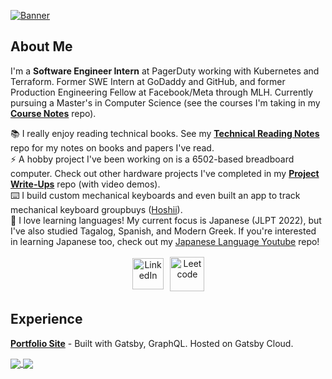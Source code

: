 <a href="https://ciaraswann.dev"><img src="https://user-images.githubusercontent.com/17733481/123046212-ade36d80-d3b0-11eb-8c02-fee89c371fc5.png" alt="Banner"></a>

## About Me

I'm a <strong>Software Engineer Intern</strong> at PagerDuty working with Kubernetes and Terraform. Former SWE Intern at GoDaddy and GitHub, and former Production Engineering Fellow at Facebook/Meta through MLH. Currently pursuing a Master's in Computer Science (see the courses I'm taking in my [**Course Notes**](https://github.com/cccswann/course-notes-assignments) repo).

📚 I really enjoy reading technical books. See my [**Technical Reading Notes**](https://github.com/cccswann/technical-reading-notes) repo for my notes on books and papers I've read.  \
⚡  A hobby project I've been working on is a 6502-based breadboard computer. Check out other hardware projects I've completed in my [**Project Write-Ups**](https://github.com/cccswann/project-writeups) repo (with video demos). \
⌨️  I build custom mechanical keyboards and even built an app to track mechanical keyboard groupbuys ([Hoshii](https://github.com/cccswann/hoshii-app)). \
🗻  I love learning languages! My current focus is Japanese (JLPT 2022), but I've also studied Tagalog, Spanish, and Modern Greek. If you're interested in learning Japanese too, check out my [Japanese Language Youtube](https://github.com/cccswann/japanese-language-youtubers) repo!

<p align="center">  
<a href="https://www.linkedin.com/in/ciaraswann"><img src="https://www.pngall.com/wp-content/uploads/2016/07/Linkedin-PNG-Picture.png" alt="LinkedIn" height="50" style="vertical-align:top; margin:4px"></a>
  <a href="https://www.hackerrank.com/cccswann"><img src="https://upload.wikimedia.org/wikipedia/commons/6/65/HackerRank_logo.png" alt="Leetcode" height="55" style="vertical-align:top; margin:2.5px"></a>
  </p>


## Experience
<a href="https://ciaraswann.dev"><strong>Portfolio Site</strong></a> - Built with Gatsby, GraphQL. Hosted on Gatsby Cloud. 


<a href="https://github.com/ciciswann/github-readme-stats">
  <img align="center" src="https://github-readme-stats.vercel.app/api?username=ciciswann&hide=issues&show_icons=true" />
</a><a href="https://github.com/cccswann/github-readme-stats">
  <img align="center" src="https://github-readme-stats.vercel.app/api/top-langs/?username=ciciswann&hide=scss,less&layout=compact" />
</a>




<!--
**cccswann/cccswann** is a ✨ _special_ ✨ repository because its `README.md` (this file) appears on your GitHub profile.

Here are some ideas to get you started:

- 🔭 I’m currently working on ...
- 🌱 I’m currently learning ...
- 👯 I’m looking to collaborate on ...
- 🤔 I’m looking for help with ...
- 💬 Ask me about ...
- 📫 How to reach me: ...
- 😄 Pronouns: ...
- ⚡ Fun fact: ...

## Languages
<p align="center">
<img src="https://cdn.jsdelivr.net/npm/programming-languages-logos@0.0.3/src/ruby/ruby.png" alt="Ruby" height="40" style="vertical-align:top; margin:4px">
<img src="https://raw.githubusercontent.com/github/explore/80688e429a7d4ef2fca1e82350fe8e3517d3494d/topics/python/python.png" alt="Python" height="40" style="vertical-align:top; margin:4px">
 <img src="https://cdn.jsdelivr.net/npm/programming-languages-logos@0.0.3/src/cpp/cpp.png" alt="Cpp" height="40" style="vertical-align:top; margin:4px">
<img src="https://raw.githubusercontent.com/github/explore/80688e429a7d4ef2fca1e82350fe8e3517d3494d/topics/javascript/javascript.png" alt="Javascript" height="40" style="vertical-align:top; margin:4px">
<img src="https://raw.githubusercontent.com/github/explore/80688e429a7d4ef2fca1e82350fe8e3517d3494d/topics/visual-studio-code/visual-studio-code.png" alt="VS Code" height="40" style="vertical-align:top; margin:4px">
<img src="https://raw.githubusercontent.com/github/explore/80688e429a7d4ef2fca1e82350fe8e3517d3494d/topics/bootstrap/bootstrap.png" alt="Bootstrap" height="40" style="vertical-align:top; margin:4px">
<img src="https://raw.githubusercontent.com/github/explore/80688e429a7d4ef2fca1e82350fe8e3517d3494d/topics/linux/linux.png" alt="Linux" height="40" style="vertical-align:top; margin:4px">
<img src="https://raw.githubusercontent.com/github/explore/80688e429a7d4ef2fca1e82350fe8e3517d3494d/topics/linux/linux.png" alt="Linux" height="40" style="vertical-align:top; margin:4px">
</p>
-->
